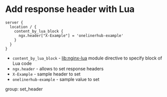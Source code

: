 # Add response header with Lua

```nginx
server {
  location / {
    content_by_lua_block {
      ngx.header["X-Example"] = 'onelinerhub-example'
    }
  }
}
```

- `content_by_lua_block` - [lib:nginx-lua](/nginx-lua/how-to-install-nginx-lua-module-in-ubuntu-ubuntuversion) module directive to specify block of Lua code
- `ngx.header` - allows to set response headers
- `X-Example` - sample header to set
- `onelinerhub-example` - sample value to set

group: set_header


